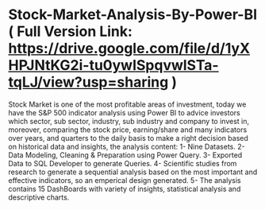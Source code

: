 # Stock-Market-Analysis-By-Power-BI ( Full Version Link: https://drive.google.com/file/d/1yXHPJNtKG2i-tu0ywISpqvwlSTa-tqLJ/view?usp=sharing )
Stock Market is one of the most profitable areas of investment, today we have the S&P 500 indicator analysis using Power BI to advice investors which sector, sub sector, industry, sub industry and company to invest in, moreover, comparing the stock price, earning/share and many indicators over years, and quarters to the daily basis to make a right decision based on historical data and insights, the analysis content: 
1- Nine Datasets. 
2- Data Modeling, Cleaning & Preparation using Power Query.
3- Exported Data to SQL Developer to generate Queries. 
4- Scientific studies from research to generate a sequential analysis based on the most important and effective indicators, so an emperical design generated.
5- The analysis contains 15 DashBoards with variety of insights, statistical analysis and descriptive charts.
